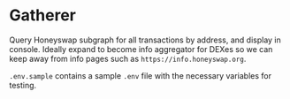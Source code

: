 # Gatherer

Query Honeyswap subgraph for all transactions by address, and display in console.
Ideally expand to become info aggregator for DEXes so we can keep away from info pages such as `https://info.honeyswap.org`.

`.env.sample` contains a sample `.env` file with the necessary variables for testing.
